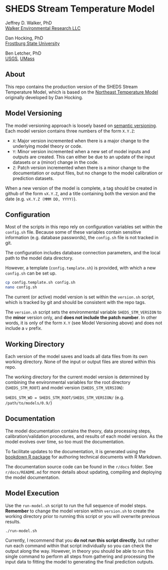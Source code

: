 SHEDS Stream Temperature Model
==============================

Jeffrey D. Walker, PhD  
[Walker Environmental Research LLC](https://walkerenvres.com/)

Dan Hocking, PhD  
[Frostburg State University](http://hockinglab.weebly.com/)

Ben Letcher, PhD  
[USGS](https://www.lsc.usgs.gov/?q=cafb-research), [UMass](https://eco.umass.edu/people/faculty/letcher-ben/)

## About

This repo contains the production version of the SHEDS Stream Temperature Model, which is based on the [Northeast Temperature Model](https://github.com/Conte-Ecology/conteStreamTemperature_northeast) originally developed by Dan Hocking.

## Model Versioning

The model versioning approach is loosely based on [semantic versioning](https://semver.org/). Each model version contains three numbers of the form `X.Y.Z`:

- `X`: Major version incremented when there is a major change to the underlying model theory or code.
- `Y`: Minor version incremented when a new set of model inputs and outputs are created. This can either be due to an update of the input datasets or a (minor) change in the code.
- `Z`: Patch version incremented when there is a minor change to the documentation or output files, but no change to the model calibration or prediction datasets.

When a new version of the model is complete, a tag should be created in github of the form `vX.Y.Z`, and a title containing both the version and the date (e.g. `vX.Y.Z (MMM DD, YYYY)`).

## Configuration

Most of the scripts in this repo rely on configuration variables set within the `config.sh` file. Because some of these variables contain sensitive information (e.g. database passwords), the `config.sh` file is not tracked in git. 

The configuration includes database connection parameters, and the local path to the model data directory.

However, a template (`config.template.sh`) is provided, with which a new `config.sh` can be set up. 

```bash
cp config.template.sh config.sh
nano config.sh
```

The current (or active) model version is set within the `version.sh` script, which is tracked by git and should be consistent with the repo tags.

The `version.sh` script sets the environmental variable `SHEDS_STM_VERSION` to the **minor** version only, and **does not include the patch number**. In other words, it is only of the form `X.Y` (see Model Versioning above) and does not include a `v` prefix.


## Working Directory

Each version of the model saves and loads all data files from its own working directory. None of the input or output files are stored within this repo.

The working directory for the current model version is determined by combining the environmental variables for the root directory (`SHEDS_STM_ROOT`) and model version (`SHEDS_STM_VERSION`):

`SHEDS_STM_WD = SHEDS_STM_ROOT/SHEDS_STM_VERSION/` (e.g. `/path/to/models/0.9/`)


## Documentation

The model documentation contains the theory, data processing steps, calibration/validation procedures, and results of each model version. As the model evolves over time, so too must the documentation.

To facilitate updates to the documentation, it is generated using the [bookdown R package](https://bookdown.org/yihui/bookdown/) for authoring technical documents with R Markdown.

The documentation source code can be found in the `r/docs` folder. See `r/docs/README.md` for more details about updating, compiling and deploying the model documentation.


## Model Execution

Use the `run-model.sh` script to run the full sequence of model steps. **Remember** to change the model version within `version.sh` to create the working directory prior to running this script or you will overwrite previous results.

```
./run-model.sh
```

Currently, I recommend that you **do not run this script directly**, but rather run each command within that script individually so you can check the output along the way. However, in theory you should be able to run this single command to perform all steps from gathering and processing the input data to fitting the model to generating the final prediction outputs.

